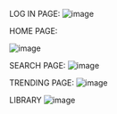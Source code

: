 LOG IN PAGE:
![image](https://github.com/Daggerred/Rhyt/assets/119807467/0c463046-73ae-4428-bdad-112f06ee29ef)


HOME PAGE:

![image](https://github.com/Daggerred/Rhyt/assets/119807467/f6b5ebb1-b46e-46e4-8107-601e40091783)

SEARCH PAGE:
![image](https://github.com/Daggerred/Rhyt/assets/119807467/940d1b58-2f25-4b50-bf7f-ce3b86f3948c)

TRENDING PAGE:
![image](https://github.com/Daggerred/Rhyt/assets/119807467/7cedb27a-c8a4-4458-b47c-bd439e5b7ea6)

LIBRARY
![image](https://github.com/Daggerred/Rhyt/assets/119807467/d65eec6b-c90a-4c3f-bc67-911729d5ebcc)
